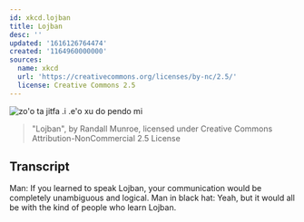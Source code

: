 ```yaml
---
id: xkcd.lojban
title: Lojban
desc: ''
updated: '1616126764474'
created: '1164960000000'
sources:
  name: xkcd
  url: 'https://creativecommons.org/licenses/by-nc/2.5/'
  license: Creative Commons 2.5
---
```

![zo'o ta jitfa .i .e'o xu do pendo mi](https://imgs.xkcd.com/comics/lojban.png)
> "Lojban", by Randall Munroe, licensed under Creative Commons Attribution-NonCommercial 2.5 License

## Transcript
Man: If you learned to speak Lojban, your communication would be completely unambiguous and logical.
Man in black hat: Yeah, but it would all be with the kind of people who learn Lojban.
